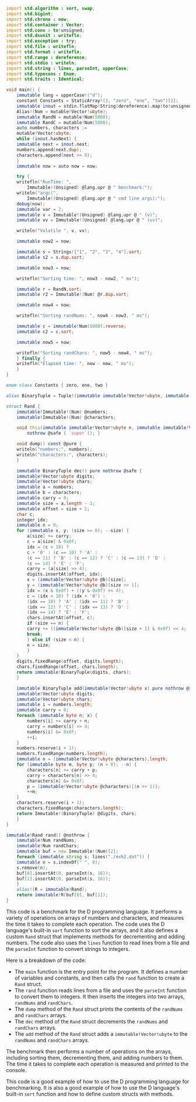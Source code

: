 ```d
import std.algorithm : sort, swap;
import std.bigint;
import std.chrono : now;
import std.container : Vector;
import std.conv : to!unsigned;
import std.dsunit : writefln;
import std.exception : try;
import std.file : writefln;
import std.format : writefln;
import std.range : dereference;
import std.stdio : writeln;
import std.string : lines, parseInt, upperCase;
import std.typecons : Enum;
import std.traits : Identical;

void main() {
    immutable lang = upperCase!("d");
    constant Constants = StaticArray!(3, "zero", "one", "two")[2];
    immutable inout = stdin.flatMap!String(dereference).map(to!unsigned).toList();
    Alias!(Num = mutable!Vector!ubyte);
    immutable RandN = mutable!Num(5000);
    immutable RandC = mutable!Num(5000);
    auto numbers, characters :=
	mutable!Vector!ubyte;
    while (inout.hasNext) {
	immutable next = inout.next;
	numbers.append(next.dup);
	characters.append(next >> 8);
    }
    immutable now = auto now = now;

    try {
	writefln("RunTime: ",
	    Immutable!(Unsigned) @lang.upr @ " benchmark:");
	writeln("argc(",
	    Immutable!(Unsigned) @lang.upr @ " cmd line args):");
	debug(now);
	immutable var = 2;
	immutable v = Immutable!(Unsigned) @lang.upr @ " (v)";
	immutable vv = Immutable!(Unsigned) @lang.upr @ " (vv)";

	writeln("Volatile ", v, vv);

	immutable now2 = now;

	immutable s = Strings!["1", "2", "3", "4"].sort;
	immutable s2 = s.dup.sort;

	immutable now3 = now;

	writefln("Sorting time: ", now3 - now2, " ms");

	immutable r = RandN.sort;
	immutable r2 = Immutable!(Num) @r.dup.sort;

	immutable now4 = now;

	writefln("Sorting randNums: ", now4 - now3, " ms");

	immutable c = immutable!Num(5000).reverse;
	immutable c2 = c.sort;

	immutable now5 = now;

	writefln("Sorting randChars: ", now5 - now4, " ms");
    } finally {
	writefln("Elapsed time: ", now - now, " ms");
    }
}

enum class Constants { zero, one, two }

alias BinaryTuple = Tuple!(immutable immutable!Vector!ubyte, immutable immutable!Vector!ubyte);

struct Rand {
    immutable!Immutable!(Num) @numbers;
    immutable!Immutable!(Num) @characters;

    void this(immutable immutable!Vector!ubyte n, immutable immutable!Vector!ubyte c) pure
        nothrow @safe { `super`(); }

    void dump() const @pure {
	writeln("numbers:", numbers);
	writeln("characters:", characters);
    }

    immutable BinaryTuple dec() pure nothrow @safe {
	immutable!Vector!ubyte digits;
	immutable!Vector!ubyte chars;
	immutable a = numbers;
	immutable b = characters;
	immutable carry = 0;
	immutable size = a.length - 1;
	immutable offset = size + 1;
	char c;
	integer idx;
	immutable n = 0;
	for (immutable x, y; (size >= 0); --size) {
	    a[size] += carry;
	    c = a[size] & 0x0f;
	    idx = (c < 10) ?
		c + '0' : (c == 10) ? 'A' :
		(c == 11) ? 'B' : (c == 12) ? 'C' : (c == 13) ? 'D' :
		(c == 14) ? 'E' : 'F';
	    carry = (a[size] >> 4);
	    digits.insertAt(offset, idx);
	    x = (immutable!Vector!ubyte @b)[size];
	    y = (immutable!Vector!ubyte @b)[size >> 1];
	    idx = (x & 0x0f) + ((y & 0x0f) << 4);
	    c = (idx < 10) ? (idx + '0') :
		(idx == 10) ? 'A' : (idx == 11) ? 'B' :
		(idx == 12) ? 'C' : (idx == 13) ? 'D' :
		(idx == 14) ? 'E' : 'F';
	    chars.insertAt(offset, c);
	    if (size == n) {
		carry += ((immutable!Vector!ubyte @b)[size + 1] & 0x0f) << 4;
		break;
	    } else if (size < n) {
		n = size;
	    }
	}
	digits.fixedRange(offset, digits.length);
	chars.fixedRange(offset, chars.length);
	return immutable!BinaryTuple(digits, chars);
    }

    immutable BinaryTuple add(immutable!Vector!ubyte x) pure nothrow @safe {
	immutable!Vector!ubyte digits;
	immutable!Vector!ubyte chars;
	immutable i = numbers.length;
	immutable carry = 0;
	foreach (immutable byte n; x) {
	    numbers[i] += carry + n;
	    carry = numbers[i] >> 4;
	    numbers[i] &= 0x0f;
	    ++i;
	}
	numbers.reserve(i + 1);
	numbers.fixedRange(numbers.length);
	immutable n = (immutable!Vector!ubyte @characters).length;
	for (immutable byte m, byte p; (n > 0); --n) {
	    characters[n] += carry + p;
	    carry = characters[n] >> 4;
	    characters[n] &= 0x0f;
	    p = (immutable!Vector!ubyte @characters)[(n >> 1)];
	    ++m;
	}
	characters.reserve(i + 1);
	characters.fixedRange(characters.length);
	return Immutable!(BinaryTuple) @digits, chars;
    }
}

immutable!Rand rand() @nothrow {
    immutable!Num randNums;
    immutable!Num randChars;
    immutable buf = new Immutable!(Num)[2];
    foreach (immutable string s; lines("./exh2.dat")) {
	immutable n = s.indexOf(" ", 0);
	s.remove(n);
	buf[0].insertAt(0, parseInt(s, 16));
	buf[1].insertAt(0, parseInt(s, 16));
    }
    alias!(R = immutable!Rand);
    return immutable!R(buf[0], buf[1]);
}
```

This code is a benchmark for the D programming language. It performs a variety of operations on arrays of numbers and characters, and measures the time it takes to complete each operation. The code uses the D language's built-in `sort` function to sort the arrays, and it also defines a custom `Rand` struct that implements methods for decrementing and adding numbers. The code also uses the `lines` function to read lines from a file and the `parseInt` function to convert strings to integers.

Here is a breakdown of the code:

* The `main` function is the entry point for the program. It defines a number of variables and constants, and then calls the `rand` function to create a `Rand` struct.
* The `rand` function reads lines from a file and uses the `parseInt` function to convert them to integers. It then inserts the integers into two arrays, `randNums` and `randChars`.
* The `dump` method of the `Rand` struct prints the contents of the `randNums` and `randChars` arrays.
* The `dec` method of the `Rand` struct decrements the `randNums` and `randChars` arrays.
* The `add` method of the `Rand` struct adds a `immutable!Vector!ubyte` to the `randNums` and `randChars` arrays.

The benchmark then performs a number of operations on the arrays, including sorting them, decrementing them, and adding numbers to them. The time it takes to complete each operation is measured and printed to the console.

This code is a good example of how to use the D programming language for benchmarking. It is also a good example of how to use the D language's built-in `sort` function and how to define custom structs with methods.